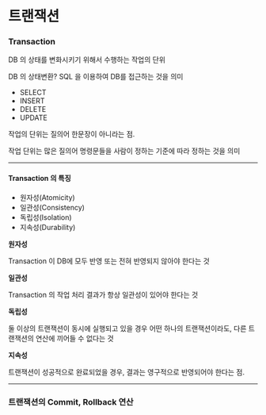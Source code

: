 # 트랜잭션

### Transaction

DB 의 상태를 변화시키기 위해서 수행하는 작업의 단위

DB 의 상태변환? SQL 을 이용하여 DB를 접근하는 것을 의미

* SELECT
* INSERT
* DELETE
* UPDATE

작업의 단위는 질의어 한문장이 아니라는 점.

작업 단위는 많은 질의어 명령문들을 사람이 정하는 기준에 따라 정하는 것을 의미

***

#### Transaction 의 특징

* 원자성(Atomicity)
* 일관성(Consistency)
* 독립성(Isolation)
* 지속성(Durability)

**원자성**

Transaction 이 DB에 모두 반영 또는 전혀 반영되지 않아야 한다는 것

**일관성**

Transaction 의 작업 처리 결과가 항상 일관성이 있어야 한다는 것

**독립성**

둘 이상의 트랜잭션이 동시에 실행되고 있을 경우 어떤 하나의 트랜잭션이라도, 다른 트랜잭션의 연산에 끼어들 수 없다는 것

**지속성**

트랜잭션이 성공적으로 완료되었을 경우, 결과는 영구적으로 반영되어야 한다는 점.

***

### 트랜잭션의 Commit, Rollback 연산
